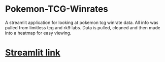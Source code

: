 # Pokemon-TCG-Winrates
A streamlit application for looking at pokemon tcg winrate data. All info was pulled from limitless tcg and rk9 labs.
Data is pulled, cleaned and then made into a heatmap for easy viewing.  
# [Streamlit link](https://pokemon-tcg-winrates.streamlit.app/)
